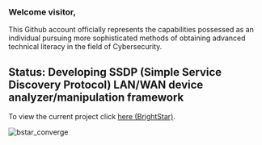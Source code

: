 ### Welcome visitor,
This Github account officially represents the capabilities possessed as an individual pursuing more sophisticated methods of obtaining advanced technical literacy in the field of Cybersecurity.

## Status: Developing SSDP (Simple Service Discovery Protocol) LAN/WAN device analyzer/manipulation framework

<p>To view the current project click <a href="https://github.com/PlatinumVoyager/BrightStar">here (BrightStar)</a>.</p>

![bstar_converge](https://github.com/PlatinumVoyager/PlatinumVoyager/assets/116006542/c5786883-6e0b-47e5-94e8-d892f2166631)

